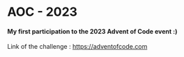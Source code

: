 # AOC - 2023
#### My first participation to the 2023 Advent of Code event :)<br>

Link of the challenge : https://adventofcode.com